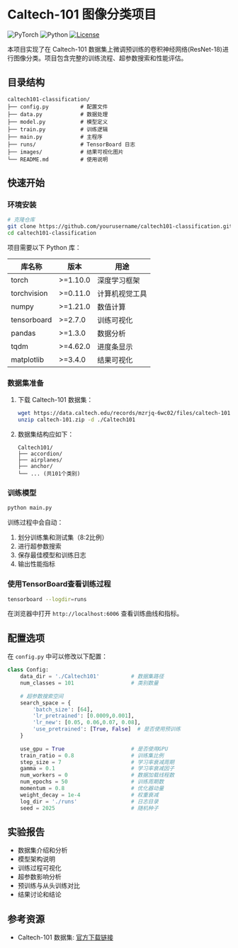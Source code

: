 # Caltech-101 图像分类项目

![PyTorch](https://img.shields.io/badge/PyTorch-%23EE4C2C.svg?style=flat&logo=PyTorch&logoColor=white)
![Python](https://img.shields.io/badge/python-3.7%2B-blue)
[![License](https://img.shields.io/badge/license-MIT-green)](LICENSE)

本项目实现了在 Caltech-101 数据集上微调预训练的卷积神经网络(ResNet-18)进行图像分类。项目包含完整的训练流程、超参数搜索和性能评估。


## 目录结构

```
caltech101-classification/
├── config.py          # 配置文件
├── data.py            # 数据处理
├── model.py           # 模型定义
├── train.py           # 训练逻辑
├── main.py            # 主程序
├── runs/              # TensorBoard 日志
├── images/            # 结果可视化图片
└── README.md          # 使用说明
```

## 快速开始

### 环境安装

```bash
# 克隆仓库
git clone https://github.com/yourusername/caltech101-classification.git
cd caltech101-classification
```

项目需要以下 Python 库：

| 库名称 | 版本 | 用途 |
|--------|------|------|
| torch | >=1.10.0 | 深度学习框架 |
| torchvision | >=0.11.0 | 计算机视觉工具 |
| numpy | >=1.21.0 | 数值计算 |
| tensorboard | >=2.7.0 | 训练可视化 |
| pandas | >=1.3.0 | 数据分析 |
| tqdm | >=4.62.0 | 进度条显示 |
| matplotlib | >=3.4.0 | 结果可视化 |


### 数据集准备

1. 下载 Caltech-101 数据集：
   ```bash
   wget https://data.caltech.edu/records/mzrjq-6wc02/files/caltech-101.zip
   unzip caltech-101.zip -d ./Caltech101
   ```

2. 数据集结构应如下：
   ```
   Caltech101/
   ├── accordion/
   ├── airplanes/
   ├── anchor/
   └── ... (共101个类别)
   ```

### 训练模型

```bash
python main.py
```

训练过程中会自动：
1. 划分训练集和测试集（8:2比例）
2. 进行超参数搜索
3. 保存最佳模型和训练日志
4. 输出性能指标

### 使用TensorBoard查看训练过程

```bash
tensorboard --logdir=runs
```

在浏览器中打开 `http://localhost:6006` 查看训练曲线和指标。

## 配置选项

在 `config.py` 中可以修改以下配置：

```python
class Config:
    data_dir = './Caltech101'          # 数据集路径
    num_classes = 101                  # 类别数量
    
    # 超参数搜索空间
    search_space = {
        'batch_size': [64],
        'lr_pretrained': [0.0009,0.001],
        'lr_new': [0.05, 0.06,0.07, 0.08],
        'use_pretrained': [True, False]  # 是否使用预训练
    }
    
    use_gpu = True                     # 是否使用GPU
    train_ratio = 0.8                  # 训练集比例
    step_size = 7                      # 学习率衰减周期
    gamma = 0.1                        # 学习率衰减因子
    num_workers = 0                    # 数据加载线程数
    num_epochs = 50                    # 训练周期数
    momentum = 0.8                     # 优化器动量
    weight_decay = 1e-4                # 权重衰减
    log_dir = './runs'                 # 日志目录
    seed = 2025                        # 随机种子
```

## 实验报告
- 数据集介绍和分析
- 模型架构说明
- 训练过程可视化
- 超参数影响分析
- 预训练与从头训练对比
- 结果讨论和结论

## 参考资源

- Caltech-101 数据集: [官方下载链接](https://data.caltech.edu/records/mzrjq-6wc02)
